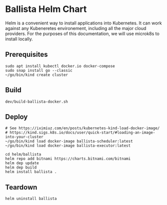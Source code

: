 # Ballista Helm Chart

Helm is a convenient way to install applications into Kubernetes. It can work against any Kubeneretes environement,
including all the major cloud providers. For the purposes of this documentation, we will use microk8s to install locally.

## Prerequisites

```shell
sudo apt install kubectl docker.io docker-compose
sudo snap install go --classic
~/go/bin/kind create cluster
```

## Build

```shell
dev/build-ballista-docker.sh
```

## Deploy

```shell
# See https://iximiuz.com/en/posts/kubernetes-kind-load-docker-image/
# https://kind.sigs.k8s.io/docs/user/quick-start/#loading-an-image-into-your-cluster
~/go/bin/kind load docker-image ballista-scheduler:latest
~/go/bin/kind load docker-image ballista-executor:latest

cd helm/ballista
helm repo add bitnami https://charts.bitnami.com/bitnami
helm dep update 
helm dep build 
helm install ballista .
```

## Teardown

```shell
helm uninstall ballista
```